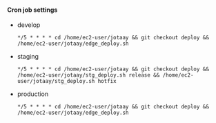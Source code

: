 #### Cron job settings
- develop

   `*/5 * * * * cd /home/ec2-user/jotaay && git checkout deploy && /home/ec2-user/jotaay/edge_deploy.sh`
   
- staging

   `*/5 * * * * cd /home/ec2-user/jotaay && git checkout deploy && /home/ec2-user/jotaay/stg_deploy.sh release && /home/ec2-user/jotaay/stg_deploy.sh hotfix`
   
- production

   `*/5 * * * * cd /home/ec2-user/jotaay && git checkout deploy && /home/ec2-user/jotaay/edge_deploy.sh` 